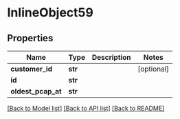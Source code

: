 # InlineObject59

## Properties
Name | Type | Description | Notes
------------ | ------------- | ------------- | -------------
**customer_id** | **str** |  | [optional] 
**id** | **str** |  | 
**oldest_pcap_at** | **str** |  | 

[[Back to Model list]](../README.md#documentation-for-models) [[Back to API list]](../README.md#documentation-for-api-endpoints) [[Back to README]](../README.md)


